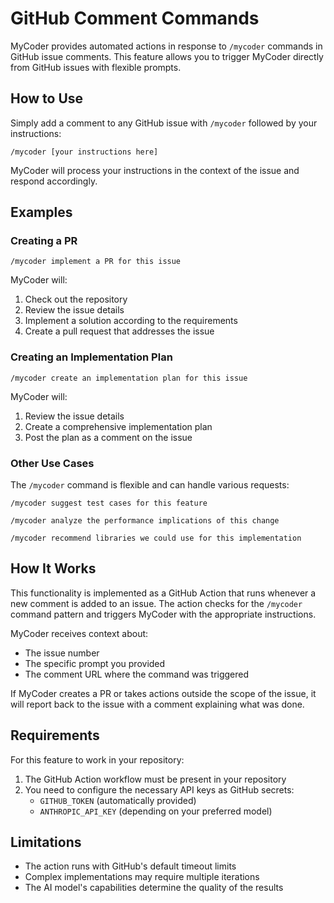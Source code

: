 # GitHub Comment Commands

MyCoder provides automated actions in response to `/mycoder` commands in GitHub issue comments. This feature allows you to trigger MyCoder directly from GitHub issues with flexible prompts.

## How to Use

Simply add a comment to any GitHub issue with `/mycoder` followed by your instructions:

```
/mycoder [your instructions here]
```

MyCoder will process your instructions in the context of the issue and respond accordingly.

## Examples

### Creating a PR

```
/mycoder implement a PR for this issue
```

MyCoder will:

1. Check out the repository
2. Review the issue details
3. Implement a solution according to the requirements
4. Create a pull request that addresses the issue

### Creating an Implementation Plan

```
/mycoder create an implementation plan for this issue
```

MyCoder will:

1. Review the issue details
2. Create a comprehensive implementation plan
3. Post the plan as a comment on the issue

### Other Use Cases

The `/mycoder` command is flexible and can handle various requests:

```
/mycoder suggest test cases for this feature
```

```
/mycoder analyze the performance implications of this change
```

```
/mycoder recommend libraries we could use for this implementation
```

## How It Works

This functionality is implemented as a GitHub Action that runs whenever a new comment is added to an issue. The action checks for the `/mycoder` command pattern and triggers MyCoder with the appropriate instructions.

MyCoder receives context about:

- The issue number
- The specific prompt you provided
- The comment URL where the command was triggered

If MyCoder creates a PR or takes actions outside the scope of the issue, it will report back to the issue with a comment explaining what was done.

## Requirements

For this feature to work in your repository:

1. The GitHub Action workflow must be present in your repository
2. You need to configure the necessary API keys as GitHub secrets:
   - `GITHUB_TOKEN` (automatically provided)
   - `ANTHROPIC_API_KEY` (depending on your preferred model)

## Limitations

- The action runs with GitHub's default timeout limits
- Complex implementations may require multiple iterations
- The AI model's capabilities determine the quality of the results

